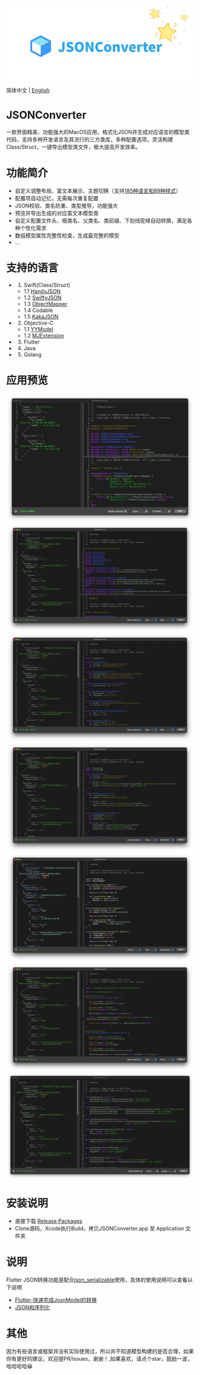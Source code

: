 ![JSONConverter logo](/Screenshots/logo.jpg)

简体中文 | [English](./README.md)

JSONConverter
=============
一款界面精美、功能强大的MacOS应用，格式化JSON并生成对应语言的模型类代码，支持多种开发语言及其流行的三方类库，多种配置选项，灵活构建Class/Struct，一键导出模型类文件，极大提高开发效率。

功能简介
=======
* 自定义调整布局、富文本展示、主题切换（支持[185种语言和89种样式](https://highlightjs.org/static/demo/)）
* 配置项自动记忆，无需每次重复配置
* JSON校验、类名防重、类型推导，功能强大
* 预览并导出生成的对应富文本模型类
* 自定义配置文件头、根类名、父类名、类前缀、下划线驼峰自动转换，满足各种个性化需求
* 数组模型属性完整性检查，生成最完整的模型
* ...


支持的语言
============
- 1. Swift(Class/Struct)
    - 1.1 [HandyJSON](https://github.com/alibaba/HandyJSON)
    - 1.2 [SwiftyJSON](https://github.com/SwiftyJSON/SwiftyJSON)
    - 1.3 [ObjectMapper](https://github.com/Hearst-DD/ObjectMapper)
    - 1.4 Codable
    - 1.5 [KakaJSON](https://github.com/kakaopensource/KakaJSON)
- 2. Objective-C
    - 1.1 [YYModel](https://github.com/ibireme/YYModel)
    - 1.2 [MJExtension](https://github.com/CoderMJLee/MJExtension)
- 3. Flutter
- 4. Java
- 5. Golang

应用预览
======
![yymodel.png](/Screenshots/yymodel.png)
![objc.png](/Screenshots/objc.png)
![swift.png](/Screenshots/swift.png)
![swiftyjson.png](/Screenshots/swiftyjson.png)
![objectmapper.png](/Screenshots/objectmapper.png)
![flutter.png](/Screenshots/flutter.png)
![golang.png](/Screenshots/golang.png)

安装说明
======
- 直接下载 [Release Packages](https://github.com/vvkeep/JSONConverter/releases)
- Clone源码，Xcode执行Build，拷贝JSONConverter.app 至 Application 文件夹

说明
===
Flutter JSON转换功能是配合[json_serializable](https://github.com/dart-lang/json_serializable)使用，具体的使用说明可以查看以下说明
* [Flutter-快速完成JosnModel的转换](https://www.jianshu.com/p/8e22a383bc4b)
* [JSON和序列化](https://flutterchina.club/json/)

其他
===
因为有些语言或框架并没有实际使用过，所以并不知道模型构建的是否合理，如果你有更好的建议，欢迎提PR/Issues，谢谢！,如果喜欢，请点个star，鼓励一波，哈哈哈哈😁
